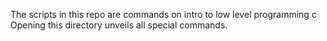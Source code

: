 The scripts in this repo are commands on intro to low level programming c
Opening this directory unveils all special commands.  
